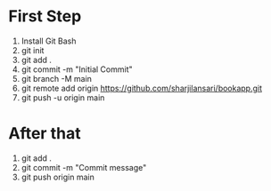 # First Step
1. Install Git Bash
2. git init
3. git add .
4. git commit -m "Initial Commit"
5. git branch -M main
6. git remote add origin https://github.com/sharjilansari/bookapp.git
7. git push -u origin main

# After that
1. git add .
2. git commit -m "Commit message"
3. git push origin main